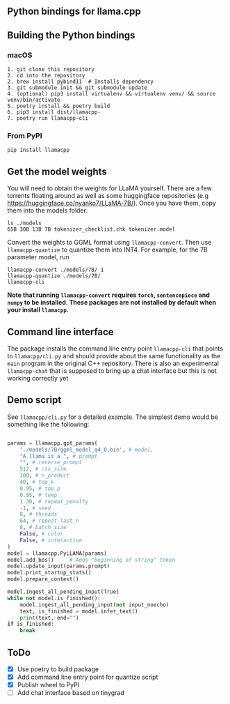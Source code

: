 ## Python bindings for llama.cpp

## Building the Python bindings

### macOS

```
1. git clone this repository
2. cd into the repository
2. brew install pybind11  # Installs dependency
3. git submodule init && git submodule update
4. (optional) pip3 install virtualenv && virtualenv venv/ && source venv/bin/activate
5. poetry install && poetry build
6. pip3 install dist/llamacpp-
7. poetry run llamacpp-cli
```
### From PyPI

```
pip install llamacpp
```

## Get the model weights

You will need to obtain the weights for LLaMA yourself. There are a few torrents floating around as well as some huggingface repositories (e.g https://huggingface.co/nyanko7/LLaMA-7B/). Once you have them, copy them into the models folder.

```
ls ./models
65B 30B 13B 7B tokenizer_checklist.chk tokenizer.model
```

Convert the weights to GGML format using `llamacpp-convert`. Then use `llamacpp-quantize` to quantize them into INT4. For example, for the 7B parameter model, run

```
llamacpp-convert ./models/7B/ 1
llamacpp-quantize ./models/7B/
llamacpp-cli
```

**Note that running `llamacpp-convert` requires `torch`, `sentencepiece` and `numpy` to be installed. These packages are not installed by default when your install `llamacpp`.**

## Command line interface

The package installs the command line entry point `llamacpp-cli` that points to `llamacpp/cli.py` and should provide about the same functionality as the `main` program in the original C++ repository. There is also an experimental `llamacpp-chat` that is supposed to bring up a chat interface but this is not working correctly yet.

## Demo script

See `llamacpp/cli.py` for a detailed example. The simplest demo would be something like the following:

```python

params = llamacpp.gpt_params(
	'./models/7B/ggml_model_q4_0.bin', # model,
	"A llama is a ", # prompt
	"", # reverse_prompt
	512, # ctx_size
	100, # n_predict
	40, # top_k
	0.95, # top_p
	0.85, # temp
	1.30, # repeat_penalty
	-1, # seed
	8, # threads
	64, # repeat_last_n
	8, # batch_size
	False, # color
	False, # interactive
)
model = llamacpp.PyLLAMA(params)
model.add_bos()		# Adds "beginning of string" token
model.update_input(params.prompt)
model.print_startup_stats()
model.prepare_context()

model.ingest_all_pending_input(True)
while not model.is_finished():
	model.ingest_all_pending_input(not input_noecho)
	text, is_finished = model.infer_text()
	print(text, end="")
if is_finished:
	break
```

## ToDo

- [x] Use poetry to build package
- [x] Add command line entry point for quantize script
- [x] Publish wheel to PyPI
- [ ] Add chat interface based on tinygrad

